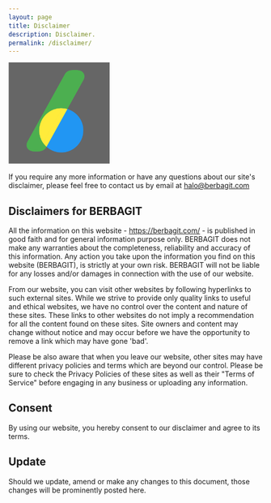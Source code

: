 ```yaml
---
layout: page
title: Disclaimer
description: Disclaimer.
permalink: /disclaimer/
---
```


<img class="img-rounded" src="/assets/img/uploads/profile-1.png" alt="Disclaimer" width="200">

If you require any more information or have any questions about our site's disclaimer, please feel free to contact us by email at halo@berbagit.com

## Disclaimers for BERBAGIT

All the information on this website - https://berbagit.com/ - is published in good faith and for general information purpose only. BERBAGIT does not make any warranties about the completeness, reliability and accuracy of this information. Any action you take upon the information you find on this website (BERBAGIT), is strictly at your own risk. BERBAGIT will not be liable for any losses and/or damages in connection with the use of our website.

From our website, you can visit other websites by following hyperlinks to such external sites. While we strive to provide only quality links to useful and ethical websites, we have no control over the content and nature of these sites. These links to other websites do not imply a recommendation for all the content found on these sites. Site owners and content may change without notice and may occur before we have the opportunity to remove a link which may have gone 'bad'.

Please be also aware that when you leave our website, other sites may have different privacy policies and terms which are beyond our control. Please be sure to check the Privacy Policies of these sites as well as their "Terms of Service" before engaging in any business or uploading any information.

## Consent

By using our website, you hereby consent to our disclaimer and agree to its terms.

## Update

Should we update, amend or make any changes to this document, those changes will be prominently posted here.